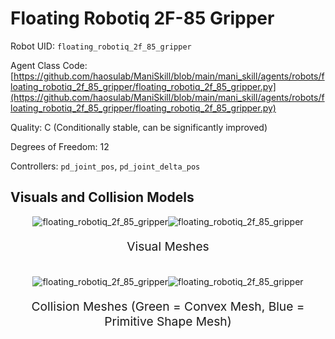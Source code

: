 <!-- THIS IS ALL GENERATED DOCUMENTATION via generate_robot_docs.py. DO NOT MODIFY THIS FILE DIRECTLY. -->

# Floating Robotiq 2F-85 Gripper

Robot UID: `floating_robotiq_2f_85_gripper`

Agent Class Code: [https://github.com/haosulab/ManiSkill/blob/main/mani_skill/agents/robots/floating_robotiq_2f_85_gripper/floating_robotiq_2f_85_gripper.py](https://github.com/haosulab/ManiSkill/blob/main/mani_skill/agents/robots/floating_robotiq_2f_85_gripper/floating_robotiq_2f_85_gripper.py)

Quality: C (Conditionally stable, can be significantly improved)

Degrees of Freedom: 12

Controllers: `pd_joint_pos`, `pd_joint_delta_pos`

## Visuals and Collision Models

<div>
    <div style="max-width: 100%; display: flex; justify-content: center;">
        <img src="/_static/robot_images/floating_robotiq_2f_85_gripper/front_visual.png" style='min-width:min(50%, 100px);max-width:50%;height:auto' alt="floating_robotiq_2f_85_gripper">
        <img src="/_static/robot_images/floating_robotiq_2f_85_gripper/side_visual.png" style='min-width:min(50%, 100px);max-width:50%;height:auto' alt="floating_robotiq_2f_85_gripper">
    </div>
    <p style="text-align: center; font-size: 1.2rem;">Visual Meshes</p>
    <br/>
    <div style="max-width: 100%; display: flex; justify-content: center;">
        <img src="/_static/robot_images/floating_robotiq_2f_85_gripper/front_collision.png" style='min-width:min(50%, 100px);max-width:50%;height:auto' alt="floating_robotiq_2f_85_gripper">
        <img src="/_static/robot_images/floating_robotiq_2f_85_gripper/side_collision.png" style='min-width:min(50%, 100px);max-width:50%;height:auto' alt="floating_robotiq_2f_85_gripper">
    </div>
    <p style="text-align: center; font-size: 1.2rem;">Collision Meshes (Green = Convex Mesh, Blue = Primitive Shape Mesh)</p>
</div>
